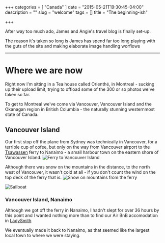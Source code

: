 +++
categories = [
	"Canada"
]
date = "2015-05-21T19:30:45-04:00"
description = ""
slug = "welcome"
tags = []
title = "The beginning-ish"

+++

After way too much ado, James and Angie's travel blog is finally set-up.

The reason it's taken so long is James has spend far too long playing with the guts of the site and making elaborate image handling worflows

---

# Where we are now

Right now I'm sitting in a Tea house called Orienthé, in Montreal - sucking up their upload limit, trying to offload some of the 300 or so photos we've taken so far.

To get to Montreal we've come via Vancouver, Vancouver Island and the Okanagan region in British Columbia - the naturally stunning westernmost state of Canada.

## Vancouver Island

Our first stop off the plane from Sydney was technically in Vancouver, for a terrible cup of cofee, but only on the way from Vancouver airport to the [Tsawassen](https://goo.gl/maps/53z4I) ferry to Nanaimo - a small harbour town on the eastern shore of Vancouver Island.
![Ferry to Vancouver Island](http://images.jamesprenderga.st/resized-fourxthree/DSC00018.jpg)

Although there was snow on the mountains in the distance, to the north west of Vancouver, it wasn't cold at all - if you don't count the wind on the top deck of the ferry that is.
![Snow on mountains from the ferry](http://images.jamesprenderga.st/resized-fourxthree/DSC00024.JPG)

![Sailboat](http://images.jamesprenderga.st/resized-fourxthree/DSC00029.JPG)

### Vancouver Island, Nanaimo

Although we got off the ferry in Nanaimo, I hadn't slept for over 36 hours by this point and I wanted nothing more than to find our Air BnB accomodation in [LadySmith](https://goo.gl/maps/g4A6l "google maps link")

We eventually made it back to Nanaimo, as that seemed like the largest local town to where we were staying.
